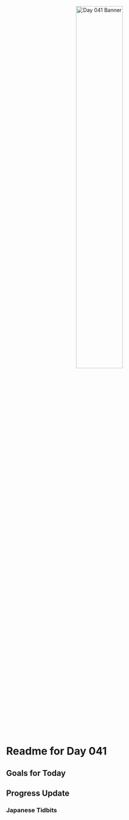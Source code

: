 <div align="center">
 <img src="../../Images/image_041.jpg" alt="Day 041 Banner" width="50%">
</div>

# Readme for Day 041

## Goals for Today

## Progress Update

### Japanese Tidbits

